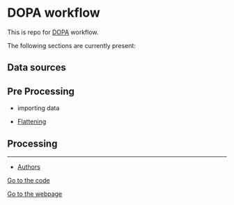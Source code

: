 # DOPA workflow

This is repo for [DOPA](https://dopa.jrc.ec.europa.eu/en) workflow.

The following sections are currently present:

## Data sources

## Pre Processing

+  importing data 

+  [Flattening](./flattening/)

## Processing

___

+  [Authors](./docs/Authors.md)


[Go to the code](https://github.com/andreamandrici/dopa_workflow)

[Go to the webpage](https://andreamandrici.github.io/dopa_workflow/)

